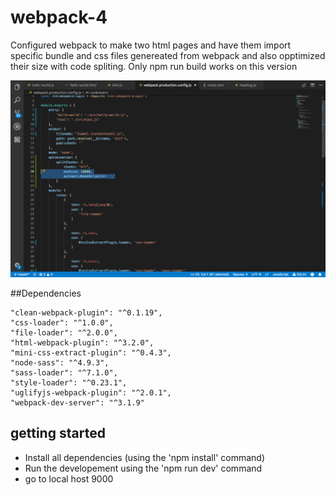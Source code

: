 # webpack-4

Configured webpack to make two html pages and have them import specific bundle and css files genereated from webpack and also
opptimized their size with code spliting. Only npm run build works on this version

![Dev webpack](https://github.com/rickysychan/webpack-multipage-code-splitting/blob/master/pics/Screen%20Shot%202018-10-16%20at%201.22.55%20AM.png)


##Dependencies

    "clean-webpack-plugin": "^0.1.19",
    "css-loader": "^1.0.0",
    "file-loader": "^2.0.0",
    "html-webpack-plugin": "^3.2.0",
    "mini-css-extract-plugin": "^0.4.3",
    "node-sass": "^4.9.3",
    "sass-loader": "^7.1.0",
    "style-loader": "^0.23.1",
    "uglifyjs-webpack-plugin": "^2.0.1",
    "webpack-dev-server": "^3.1.9"
    
 ## getting started

- Install all dependencies (using the 'npm install' command)
- Run the developement using the 'npm run dev' command
- go to local host 9000

